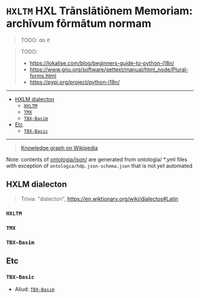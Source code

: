 #  `HXLTM` HXL Trānslātiōnem Memoriam: archīvum fōrmātum normam

> TODO: do it


> TODO: 
> - https://lokalise.com/blog/beginners-guide-to-python-i18n/
> - https://www.gnu.org/software/gettext/manual/html_node/Plural-forms.html
> - https://pypi.org/project/python-i18n/

<!--
pip3 install argmark
argmark -f /bin/hxltmcli
argmark -f bin/hxltmcli
argmark -f bin/hxl2tab
-->

---

<!-- TOC depthFrom:2 -->

- [HXLM dialecton](#hxlm-dialecton)
    - [`HXLTM`](#hxltm)
    - [`TMX`](#tmx)
    - [`TBX-Basim`](#tbx-basim)
- [Etc](#etc)
    - [`TBX-Basic`](#tbx-basic)

<!-- /TOC -->

---


> [Knowledge graph on Wikipedia](https://en.wikipedia.org/wiki/Knowledge_graph)

Note: contents of [ontologia/json/](ontologia/json/) are generated
from ontologia/ *.yml files with exception of
`ontologia/hdp.json-schema.json` that is not _yet_ automated

## HXLM dialecton
> Trivia: "dialecton", https://en.wiktionary.org/wiki/dialectos#Latin

### `HXLTM`
### `TMX`
### `TBX-Basim`

## Etc
### `TBX-Basic`
- Aliud: [`TBX-Basim`](#tbx-basim)

